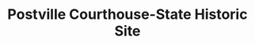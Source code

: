 ---
layout: repo
title: "Postville Courthouse-State Historic Site"
id: 15935
permalink: repos/15935/
---